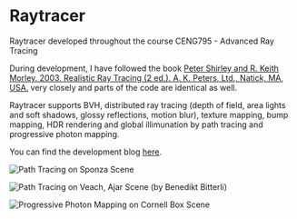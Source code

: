 # Raytracer
Raytracer developed throughout the course CENG795 - Advanced Ray Tracing  

During development, I have followed the book [Peter Shirley and R. Keith Morley. 2003. Realistic Ray Tracing (2 ed.). A. K. Peters, Ltd., Natick, MA, USA.](https://dl.acm.org/citation.cfm?id=940410) very closely and parts of the code are identical as well.

Raytracer supports BVH, distributed ray tracing (depth of field, area lights and soft shadows, glossy reflections, motion blur), texture mapping, bump mapping, HDR rendering and global illimunation by path tracing and progressive photon mapping.

You can find the development blog [here](https://raytracerdev.blogspot.com/).

![Path Tracing on Sponza Scene](https://1.bp.blogspot.com/-WelgZ5XzMBk/XPpNMqHcT7I/AAAAAAAAAvg/c2yDMAG7pGwvgxxa_5jA9cWof0wX6Y5BACEwYBhgL/s1600/sponza_path.png)

![Path Tracing on Veach, Ajar Scene (by [Benedikt Bitterli](https://benedikt-bitterli.me/resources/))](https://1.bp.blogspot.com/-2Y4UohNyxrs/XP0Zsrsnr_I/AAAAAAAAAxk/jy3P69oXJoIGAUuYRiL2aSzZWrA24II3ACLcBGAs/s1600/VeachAjar.png)

![Progressive Photon Mapping on Cornell Box Scene](https://1.bp.blogspot.com/-TB0_ng--lvo/XQP43cr_3lI/AAAAAAAAAzU/fSygSPgsV6Ag9p3b7BiLbWoxv42jJvOugCLcBGAs/s1600/cornellbox_jaroslav_glass.png)
